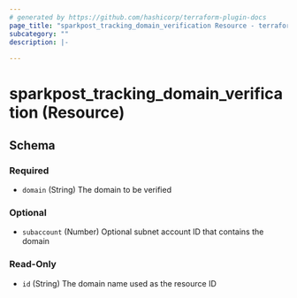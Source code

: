 ```yaml
---
# generated by https://github.com/hashicorp/terraform-plugin-docs
page_title: "sparkpost_tracking_domain_verification Resource - terraform-provider-sparkpost"
subcategory: ""
description: |-
  
---
```


# sparkpost_tracking_domain_verification (Resource)





<!-- schema generated by tfplugindocs -->
## Schema

### Required

- `domain` (String) The domain to be verified

### Optional

- `subaccount` (Number) Optional subnet account ID that contains the domain

### Read-Only

- `id` (String) The domain name used as the resource ID
